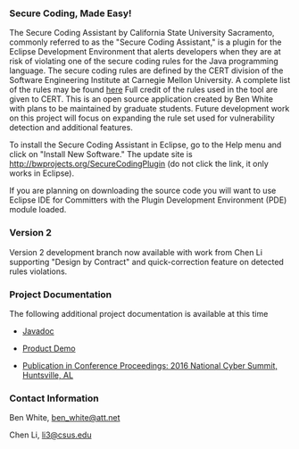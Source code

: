 ### Secure Coding, Made Easy!
The Secure Coding Assistant by California State University Sacramento, commonly referred to as the "Secure Coding Assistant," is a plugin for the Eclipse Development Environment that alerts developers when they are at risk of violating one of the secure coding rules for the Java programming language. The secure coding rules are defined by the CERT division of the Software Engineering Institute at Carnegie Mellon University. A complete list of the rules may be found [here](https://www.securecoding.cert.org/confluence/display/java/2+Rules) Full credit of the rules used in the tool are given to CERT. This is an open source application created by Ben White with plans to be maintained by graduate students. Future development work on this project will focus on expanding the rule set used for vulnerability detection and additional features.

To install the Secure Coding Assistant in Eclipse, go to the Help menu and click on "Install New Software." The update site is http://bwprojects.org/SecureCodingPlugin (do not click the link, it only works in Eclipse).

If you are planning on downloading the source code you will want to use Eclipse IDE for Committers with the Plugin Development Environment (PDE) module loaded.

### Version 2
Version 2 development branch now available with work from Chen Li supporting "Design by Contract" and quick-correction feature on detected rules violations.

### Project Documentation
The following additional project documentation is available at this time

* [Javadoc](http://bwprojects.org/SecureCodingPlugin/doc)

* [Product Demo](https://youtu.be/-4MC8jB_qwk)

* [Publication in Conference Proceedings: 2016 National Cyber Summit, Huntsville, AL](http://bwprojects.org/SecureCodingPlugin/NCS16_paper_5.pdf)

### Contact Information
Ben White, ben_white@att.net

Chen Li, li3@csus.edu

